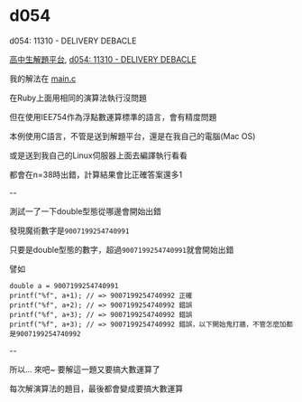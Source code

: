 # d054
d054: 11310 - DELIVERY DEBACLE

[高中生解題平台](http://zerojudge.tw/), [d054: 11310 - DELIVERY DEBACLE](http://zerojudge.tw/ShowProblem?problemid=d054)

我的解法在 [main.c](https://github.com/wemee/d054/blob/master/main.c)

在Ruby上面用相同的演算法執行沒問題

但在使用IEE754作為浮點數運算標準的語言，會有精度問題

本例使用C語言，不管是送到解題平台，還是在我自己的電腦(Mac OS)

或是送到我自己的Linux伺服器上面去編譯執行看看

都會在n=38時出錯，計算結果會比正確答案還多1

--

測試一了一下double型態從哪邊會開始出錯

發現魔術數字是`9007199254740991`

只要是double型態的數字，超過`9007199254740991`就會開始出錯

譬如

    double a = 9007199254740991
    printf("%f", a+1); // => 9007199254740992 正確
    printf("%f", a+2); // => 9007199254740992 錯誤
    printf("%f", a+3); // => 9007199254740992 錯誤
    printf("%f", a+3); // => 9007199254740992 錯誤，以下開始鬼打牆，不管怎麼加都是9007199254740992
  
--

所以... 來吧~ 要解這一題又要搞大數運算了

每次解演算法的題目，最後都會變成要搞大數運算
